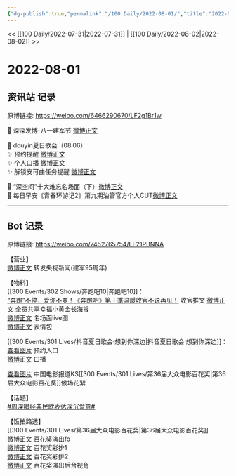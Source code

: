 ```yaml
---
{"dg-publish":true,"permalink":"/100 Daily/2022-08-01/","title":"2022-08-01","created":"2022-12-06T22:25:20.000+08:00","updated":"2023-01-09T17:24:39.408+08:00"}
---
```



<< [[100 Daily/2022-07-31\|2022-07-31]] | [[100 Daily/2022-08-02\|2022-08-02]] >>

# 2022-08-01

## 资讯站 记录

原博链接: https://weibo.com/6466290670/LF2g1Br1w

🌟 深深发博-八一建军节 [微博正文](https://m.weibo.cn/6466290670/4797448746960166)

🌟 douyin夏日歌会（08.06）  
✨ 预约提醒 [微博正文](https://m.weibo.cn/6466290670/4797724606859556)  
✨ 个人口播 [微博正文](https://m.weibo.cn/6466290670/4797728343458034)  
✨ 解锁安可曲任务提醒 [微博正文](https://m.weibo.cn/6466290670/4797737210221440)

🌟 “深空间”十大难忘名场面（下）[微博正文](https://m.weibo.cn/6466290670/4797627139097702)  
🌟 每日早安《青春环游记2》第九期油管官方个人CUT[微博正文](https://m.weibo.cn/6466290670/4797561124946882)

---
## Bot 记录

原博链接: https://weibo.com/7452765754/LF21PBNNA

【营业】  
[微博正文](https://m.weibo.cn/1736988591/4797444900263910) 转发央视新闻(建军95周年)

【物料】  
[[300 Events/302 Shows/奔跑吧10\|奔跑吧10]]：  
[“奔跑”不停，爱你不变！《奔跑吧》第十季温暖收官不说再见！](https://weibo.cn/sinaurl?u=https%3A%2F%2Fmp.weixin.qq.com%2Fs%2FmGM432O9omc2zJJOH8Ksow) 收官推文 [微博正文](https://m.weibo.cn/5242381821/4797594817008980) 全员共享幸福小黄金长海报  
[微博正文](https://m.weibo.cn/5242381821/4797685423146387) 名场面live图  
[微博正文](https://m.weibo.cn/5242381821/4797700513991924) 表情包

[[300 Events/301 Lives/抖音夏日歌会·想到你深边\|抖音夏日歌会·想到你深边]]：  
[查看图片](https://wx1.sinaimg.cn/large/0088n2Pggy1h4rn3w0bx6j305104t3yi.jpg) 预约入口  
[微博正文](https://m.weibo.cn/6466290670/4797728343458034) 口播

[查看图片](https://wx1.sinaimg.cn/large/0088n2Pggy1h4rn423kumj30u01hdteu.jpg) 中国电影报道KS[[300 Events/301 Lives/第36届大众电影百花奖\|第36届大众电影百花奖]]候场花絮

【话题】  
[#周深唱经典民歌表达深沉爱意#](https://s.weibo.com/weibo?q=%23%E5%91%A8%E6%B7%B1%E5%94%B1%E7%BB%8F%E5%85%B8%E6%B0%91%E6%AD%8C%E8%A1%A8%E8%BE%BE%E6%B7%B1%E6%B2%89%E7%88%B1%E6%84%8F%23)

【饭拍路透】  
[[300 Events/301 Lives/第36届大众电影百花奖\|第36届大众电影百花奖]]  
[微博正文](https://m.weibo.cn/3199780861/4797638925091124) 百花奖演出fo  
[微博正文](https://m.weibo.cn/7633014126/4797632244091811) 百花奖彩排1  
[微博正文](https://m.weibo.cn/7495641082/4797472688047488) 百花奖彩排2  
[微博正文](https://m.weibo.cn/2116890350/4797761016308895) 百花奖演出后台视角
